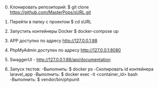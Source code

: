 0. Клонировать репозиторий:
$ git clone https://github.com/MasterPops/sURL.git

1. Перейти в папку с проектом
$ cd sURL

2. Запустить контейнеры Docker
$ docker-compose up

3. APP доступно по адресу http://127.0.0.1:88
4. PhpMyAdmin доступен по адресу http://127.0.0.1:8080
5. SwaggerUI - http://127.0.0.1:88/api/documentation

6. Запуск тестов:
-Выполнить:
$ docker ps
-Скопировать id контейнера laravel_app
-Выполнить:
$ docker exec -it <container_id> bash
-Выполнить:
$ vendor/bin/phpunit
